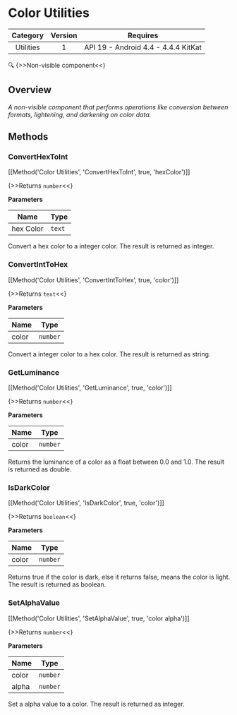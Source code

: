 # Color Utilities

| Category | Version | Requires |
|:--------:|:-------:|:--------:|
|Utilities|1|API 19 - Android 4.4 - 4.4.4 KitKat|

:mag: {>>Non-visible component<<}

## Overview

_A non-visible component that performs operations like conversion between formats, lightening, and darkening on color data._

## Methods

### ConvertHexToInt



[[Method('Color Utilities', 'ConvertHexToInt', true, 'hexColor')]]

{>>Returns `number`<<}


**Parameters**

| Name | Type |
|------|------|
|hex Color|`text`|


Convert a hex color to a integer color. The result is returned as integer.

### ConvertIntToHex



[[Method('Color Utilities', 'ConvertIntToHex', true, 'color')]]

{>>Returns `text`<<}


**Parameters**

| Name | Type |
|------|------|
|color|`number`|


Convert a integer color to a hex color. The result is returned as string.

### GetLuminance



[[Method('Color Utilities', 'GetLuminance', true, 'color')]]

{>>Returns `number`<<}


**Parameters**

| Name | Type |
|------|------|
|color|`number`|


Returns the luminance of a color as a float between 0.0 and 1.0. The result is returned as double.

### IsDarkColor



[[Method('Color Utilities', 'IsDarkColor', true, 'color')]]

{>>Returns `boolean`<<}


**Parameters**

| Name | Type |
|------|------|
|color|`number`|


Returns true if the color is dark, else it returns false, means the color is light. The result is returned as boolean.

### SetAlphaValue



[[Method('Color Utilities', 'SetAlphaValue', true, 'color alpha')]]

{>>Returns `number`<<}


**Parameters**

| Name | Type |
|------|------|
|color|`number`|
|alpha|`number`|


Set a alpha value to a color. The result is returned as integer.